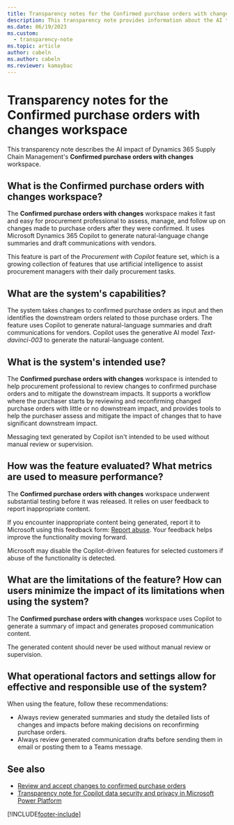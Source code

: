 ```yaml
---
title: Transparency notes for the Confirmed purchase orders with changes workspace
description: This transparency note provides information about the AI technology used in the Confirmed purchase orders with changes workspace for Dynamics 365 Supply Chain Management, along with key considerations and details about how the AI is used, how it was tested and evaluated, and any specific limitations.
ms.date: 06/19/2023
ms.custom: 
  - transparency-note
ms.topic: article
author: cabeln
ms.author: cabeln
ms.reviewer: kamaybac
---
```


# Transparency notes for the Confirmed purchase orders with changes workspace

This transparency note describes the AI impact of Dynamics 365 Supply Chain Management's **Confirmed purchase orders with changes** workspace.

## What is the Confirmed purchase orders with changes workspace?

The **Confirmed purchase orders with changes** workspace makes it fast and easy for procurement professional to assess, manage, and follow up on changes made to purchase orders after they were confirmed. It uses Microsoft Dynamics 365 Copilot to generate natural-language change summaries and draft communications with vendors.

This feature is part of the *Procurement with Copilot* feature set, which is a growing collection of features that use artificial intelligence to assist procurement managers with their daily procurement tasks.

## What are the system's capabilities?

The system takes changes to confirmed purchase orders as input and then identifies the downstream orders related to those purchase orders. The feature uses Copilot to generate natural-language summaries and draft communications for vendors. Copilot uses the generative AI model *Text-davinci-003* to generate the natural-language content.

## What is the system's intended use?

The **Confirmed purchase orders with changes** workspace is intended to help procurement professional to review changes to confirmed purchase orders and to mitigate the downstream impacts. It supports a workflow where the purchaser starts by reviewing and reconfirming changed purchase orders with little or no downstream impact, and provides tools to help the purchaser assess and mitigate the impact of changes that to have significant downstream impact.

Messaging text generated by Copilot isn't intended to be used without manual review or supervision.

## How was the feature evaluated? What metrics are used to measure performance?

The **Confirmed purchase orders with changes** workspace underwent substantial testing before it was released. It relies on user feedback to report inappropriate content.

If you encounter inappropriate content being generated, report it to Microsoft using this feedback form: [Report abuse](https://msrc.microsoft.com/report/abuse?ThreatType=URL&IncidentType=Responsible%20AI&SourceUrl=https://dynamics.microsoft.com/supply-chain-management/overview/). Your feedback helps improve the functionality moving forward.

Microsoft may disable the Copilot-driven features for selected customers if abuse of the functionality is detected.

## What are the limitations of the feature? How can users minimize the impact of its limitations when using the system?

The **Confirmed purchase orders with changes** workspace uses Copilot to generate a summary of impact and generates proposed communication content.

The generated content should never be used without manual review or supervision.

## What operational factors and settings allow for effective and responsible use of the system?

When using the feature, follow these recommendations:

- Always review generated summaries and study the detailed lists of changes and impacts before making decisions on reconfirming purchase orders.
- Always review generated communication drafts before sending them in email or posting them to a Teams message.

## See also

- [Review and accept changes to confirmed purchase orders](procurement/purchase-order-changes-after-confirmation.md)
- [Transparency note for Copilot data security and privacy in Microsoft Power Platform](/power-platform/transparency-note-copilot-data-security-privacy)

[!INCLUDE[footer-include](../includes/footer-banner.md)]
